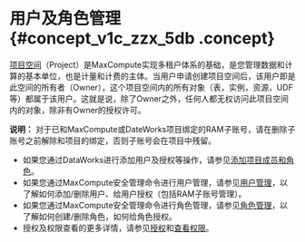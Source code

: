 # 用户及角色管理 {#concept_v1c_zzx_5db .concept}

[项目空间](../../../../intl.zh-CN/产品简介/基本概念/项目空间.md)（Project）是MaxCompute实现多租户体系的基础，是您管理数据和计算的基本单位，也是计量和计费的主体。当用户申请创建项目空间后，该用户即是此空间的所有者（Owner），这个项目空间内的所有对象（表，实例，资源，UDF等）都属于该用户。这就是说，除了Owner之外，任何人都无权访问此项目空间内的对象，除非有Owner的授权许可。

**说明：** 对于已和MaxCompute或DateWorks项目绑定的RAM子账号，请在删除子账号之前解除和项目的绑定，否则子账号会在项目中残留。

-   如果您通过DataWorks进行添加用户及授权等操作，请参见[添加项目成员和角色](https://www.alibabacloud.com/help/doc-detail/58185.html)。
-   如果您通过MaxCompute安全管理命令进行用户管理，请参见[用户管理](../../../../intl.zh-CN/用户指南/安全指南/用户管理.md)，以了解如何添加/删除用户、给用户授权（包括RAM子账号管理）。
-   如果您通过MaxCompute安全管理命令进行角色管理，请参见[角色管理](../../../../intl.zh-CN/用户指南/安全指南/角色管理.md)，以了解如何创建/删除角色，如何给角色授权。
-   授权及权限查看的更多详情，请参见[授权](../../../../intl.zh-CN/用户指南/安全指南/授权.md)和[查看权限](../../../../intl.zh-CN/用户指南/安全指南/权限查看.md)。

